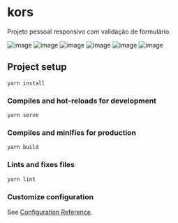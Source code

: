 # kors

Projeto pessoal responsivo com validação de formulário.

![image](https://user-images.githubusercontent.com/78916702/145459123-3b6af540-d284-4f7e-a972-543d7d9bc66d.png)
![image](https://user-images.githubusercontent.com/78916702/145459186-2929ee78-d4b3-4b13-b991-e14442f5ee43.png)
![image](https://user-images.githubusercontent.com/78916702/145459237-a394e868-fce0-45c3-89cf-38e807b3ad59.png)
![image](https://user-images.githubusercontent.com/78916702/145459387-0a114b65-4156-4e90-a0c6-1bf445bc5c3d.png)
![image](https://user-images.githubusercontent.com/78916702/145459442-7243f920-406a-4458-9a2d-2ad6f95e41b7.png)
![image](https://user-images.githubusercontent.com/78916702/145467775-3285caf3-17d2-45d8-9fd6-4cc35e7a5eab.png)










## Project setup
```
yarn install
```

### Compiles and hot-reloads for development
```
yarn serve
```

### Compiles and minifies for production
```
yarn build
```

### Lints and fixes files
```
yarn lint
```

### Customize configuration
See [Configuration Reference](https://cli.vuejs.org/config/).
